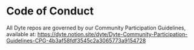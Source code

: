 # Code of Conduct

All Dyte repos are governed by our Community Participation Guidelines, available at: https://dyte.notion.site/dyte/Dyte-Community-Participation-Guidelines-CPG-4b3af58fdf3545c2a3065773a9154728